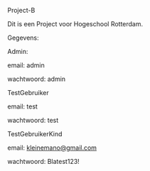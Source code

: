 Project-B


Dit is een Project voor Hogeschool Rotterdam.


Gegevens:


Admin:

email: admin

wachtwoord: admin


TestGebruiker

email: test

wachtwoord: test


TestGebruikerKind

email: kleinemano@gmail.com

wachtwoord: Blatest123!


